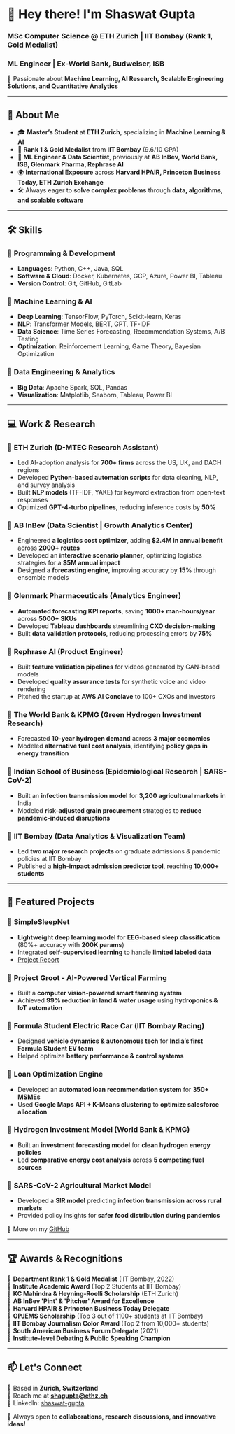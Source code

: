# 👋 Hey there! I'm Shaswat Gupta  

### MSc Computer Science @ ETH Zurich | IIT Bombay (Rank 1, Gold Medalist)  
### ML Engineer | Ex-World Bank, Budweiser, ISB  

🚀 Passionate about **Machine Learning, AI Research, Scalable Engineering Solutions, and Quantitative Analytics**  

---

## 📌 About Me  
- 🎓 **Master’s Student** at **ETH Zurich**, specializing in **Machine Learning & AI**  
- 🏅 **Rank 1 & Gold Medalist** from **IIT Bombay** (9.6/10 GPA)  
- 🧠 **ML Engineer & Data Scientist**, previously at **AB InBev, World Bank, ISB, Glenmark Pharma, Rephrase AI**  
- 🌍 **International Exposure** across **Harvard HPAIR, Princeton Business Today, ETH Zurich Exchange**  
- 🛠️ Always eager to **solve complex problems** through **data, algorithms, and scalable software**  

---

## 🛠️ Skills  

### 🔹 **Programming & Development**  
- **Languages**: Python, C++, Java, SQL  
- **Software & Cloud**: Docker, Kubernetes, GCP, Azure, Power BI, Tableau  
- **Version Control**: Git, GitHub, GitLab  

### 🔹 **Machine Learning & AI**  
- **Deep Learning**: TensorFlow, PyTorch, Scikit-learn, Keras  
- **NLP**: Transformer Models, BERT, GPT, TF-IDF  
- **Data Science**: Time Series Forecasting, Recommendation Systems, A/B Testing  
- **Optimization**: Reinforcement Learning, Game Theory, Bayesian Optimization  

### 🔹 **Data Engineering & Analytics**  
- **Big Data**: Apache Spark, SQL, Pandas  
- **Visualization**: Matplotlib, Seaborn, Tableau, Power BI  

---

## 💻 Work & Research  

### 🔹 **ETH Zurich (D-MTEC Research Assistant)**  
- Led AI-adoption analysis for **700+ firms** across the US, UK, and DACH regions  
- Developed **Python-based automation scripts** for data cleaning, NLP, and survey analysis  
- Built **NLP models** (TF-IDF, YAKE) for keyword extraction from open-text responses  
- Optimized **GPT-4-turbo pipelines**, reducing inference costs by **50%**  

### 🔹 **AB InBev (Data Scientist | Growth Analytics Center)**  
- Engineered **a logistics cost optimizer**, adding **$2.4M in annual benefit** across **2000+ routes**  
- Developed an **interactive scenario planner**, optimizing logistics strategies for a **$5M annual impact**  
- Designed a **forecasting engine**, improving accuracy by **15%** through ensemble models  

### 🔹 **Glenmark Pharmaceuticals (Analytics Engineer)**  
- **Automated forecasting KPI reports**, saving **1000+ man-hours/year** across **5000+ SKUs**  
- Developed **Tableau dashboards** streamlining **CXO decision-making**  
- Built **data validation protocols**, reducing processing errors by **75%**  

### 🔹 **Rephrase AI (Product Engineer)**  
- Built **feature validation pipelines** for videos generated by GAN-based models  
- Developed **quality assurance tests** for synthetic voice and video rendering  
- Pitched the startup at **AWS AI Conclave** to 100+ CXOs and investors  

### 🔹 **The World Bank & KPMG (Green Hydrogen Investment Research)**  
- Forecasted **10-year hydrogen demand** across **3 major economies**  
- Modeled **alternative fuel cost analysis**, identifying **policy gaps in energy transition**  

### 🔹 **Indian School of Business (Epidemiological Research | SARS-CoV-2)**  
- Built an **infection transmission model** for **3,200 agricultural markets** in India  
- Modeled **risk-adjusted grain procurement** strategies to **reduce pandemic-induced disruptions**  

### 🔹 **IIT Bombay (Data Analytics & Visualization Team)**  
- Led **two major research projects** on graduate admissions & pandemic policies at IIT Bombay  
- Published a **high-impact admission predictor tool**, reaching **10,000+ students**  

---

## 📂 Featured Projects  

### 🔹 **SimpleSleepNet**  
- **Lightweight deep learning model** for **EEG-based sleep classification** (80%+ accuracy with **200K params**)  
- Integrated **self-supervised learning** to handle **limited labeled data**  
- [Project Report](https://gitlab.ethz.ch/shagupta/simplesleepnet/-/blob/master/report/SimpleSleepNet-Report.pdf)  

### 🔹 **Project Groot - AI-Powered Vertical Farming**  
- Built a **computer vision-powered smart farming system**  
- Achieved **99% reduction in land & water usage** using **hydroponics & IoT automation**  

### 🔹 **Formula Student Electric Race Car (IIT Bombay Racing)**  
- Designed **vehicle dynamics & autonomous tech** for **India’s first Formula Student EV team**  
- Helped optimize **battery performance & control systems**  

### 🔹 **Loan Optimization Engine**  
- Developed an **automated loan recommendation system** for **350+ MSMEs**  
- Used **Google Maps API + K-Means clustering** to **optimize salesforce allocation**  

### 🔹 **Hydrogen Investment Model (World Bank & KPMG)**  
- Built an **investment forecasting model** for **clean hydrogen energy policies**  
- Led **comparative energy cost analysis** across **5 competing fuel sources**  

### 🔹 **SARS-CoV-2 Agricultural Market Model**  
- Developed a **SIR model** predicting **infection transmission across rural markets**  
- Provided policy insights for **safer food distribution during pandemics**  

📂 More on my [GitHub](https://github.com/shaswat1702)  

---

## 🏆 Awards & Recognitions  

🏅 **Department Rank 1 & Gold Medalist** (IIT Bombay, 2022)  
🏅 **Institute Academic Award** (Top 2 Students at IIT Bombay)  
🏅 **KC Mahindra & Heyning-Roelli Scholarship** (ETH Zurich)  
🏅 **AB InBev 'Pint' & 'Pitcher' Award for Excellence**  
🏅 **Harvard HPAIR & Princeton Business Today Delegate**  
🏅 **OPJEMS Scholarship** (Top 3 out of 1100+ students at IIT Bombay)  
🏅 **IIT Bombay Journalism Color Award** (Top 2 from 10,000+ students)  
🏅 **South American Business Forum Delegate** (2021)  
🏅 **Institute-level Debating & Public Speaking Champion**  

---

## 📫 Let's Connect  

📍 Based in **Zurich, Switzerland**  
📩 Reach me at **shagupta@ethz.ch**  
🔗 LinkedIn: [shaswat-gupta](https://www.linkedin.com/in/shaswat-gupta/)  

🚀 Always open to **collaborations, research discussions, and innovative ideas!**  
